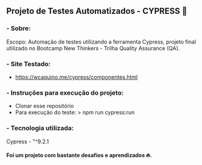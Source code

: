 ## Projeto de Testes Automatizados - CYPRESS 🚀

### - Sobre:
Escopo: Automação de testes utilizando a ferramenta Cypress, projeto final utilizado no Bootcamp New Thinkers - Trilha Quality Assurance (QA).

### - Site Testado:
 - https://wcaquino.me/cypress/componentes.html

### - Instruções para execução do projeto:
- Clonar esse repositório
- Para execução do teste: > npm run cypress:run


### - Tecnologia utilizada:
Cypress - "^9.2.1 



#### Foi um projeto com bastante desafios e aprendizados 🔥.
